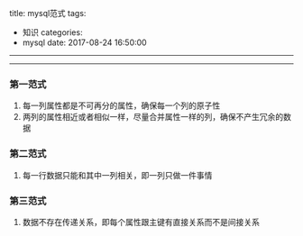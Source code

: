 title: mysql范式
tags:
  - 知识
categories:
  - mysql
date: 2017-08-24 16:50:00
---

---
### 第一范式
1. 每一列属性都是不可再分的属性，确保每一个列的原子性
2. 两列的属性相近或者相似一样，尽量合并属性一样的列，确保不产生冗余的数据

### 第二范式
1. 每一行数据只能和其中一列相关，即一列只做一件事情

### 第三范式
1. 数据不存在传递关系，即每个属性跟主键有直接关系而不是间接关系
